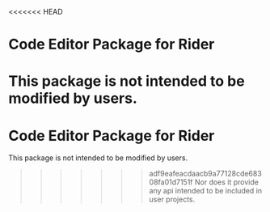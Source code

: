 <<<<<<< HEAD
# Code Editor Package for Rider

This package is not intended to be modified by users.
=======
# Code Editor Package for Rider

This package is not intended to be modified by users.
>>>>>>> adf9eafeacdaacb9a77128cde68308fa01d7151f
Nor does it provide any api intended to be included in user projects.